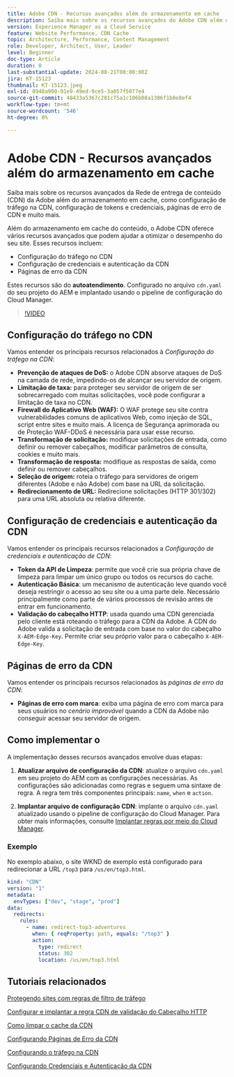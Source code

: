 ```yaml
---
title: Adobe CDN - Recursos avançados além do armazenamento em cache
description: Saiba mais sobre os recursos avançados do Adobe CDN além do armazenamento em cache, como configuração de tráfego no CDN, configuração de tokens e credenciais, páginas de erro de CDN e muito mais.
version: Experience Manager as a Cloud Service
feature: Website Performance, CDN Cache
topic: Architecture, Performance, Content Management
role: Developer, Architect, User, Leader
level: Beginner
doc-type: Article
duration: 0
last-substantial-update: 2024-08-21T00:00:00Z
jira: KT-15123
thumbnail: KT-15123.jpeg
exl-id: 8948a900-01e9-49ed-9ce5-3a057f5077e4
source-git-commit: 48433a5367c281cf5a1c106b08a1306f1b0e8ef4
workflow-type: tm+mt
source-wordcount: '546'
ht-degree: 0%

---
```


# Adobe CDN - Recursos avançados além do armazenamento em cache

Saiba mais sobre os recursos avançados da Rede de entrega de conteúdo (CDN) da Adobe além do armazenamento em cache, como configuração de tráfego na CDN, configuração de tokens e credenciais, páginas de erro de CDN e muito mais.

Além do armazenamento em cache do conteúdo, o Adobe CDN oferece vários recursos avançados que podem ajudar a otimizar o desempenho do seu site. Esses recursos incluem:

- Configuração do tráfego no CDN
- Configuração de credenciais e autenticação da CDN
- Páginas de erro da CDN

Estes recursos são do **autoatendimento**. Configurado no arquivo `cdn.yaml` do seu projeto do AEM e implantado usando o pipeline de configuração do Cloud Manager.

>[!VIDEO](https://video.tv.adobe.com/v/3433104?quality=12&learn=on)

## Configuração do tráfego no CDN

Vamos entender os principais recursos relacionados à _Configuração do tráfego na CDN_:

- **Prevenção de ataques de DoS:** o Adobe CDN absorve ataques de DoS na camada de rede, impedindo-os de alcançar seu servidor de origem.
- **Limitação de taxa:** para proteger seu servidor de origem de ser sobrecarregado com muitas solicitações, você pode configurar a limitação de taxa no CDN.
- **Firewall do Aplicativo Web (WAF):** O WAF protege seu site contra vulnerabilidades comuns de aplicativos Web, como injeção de SQL, script entre sites e muito mais. A licença de Segurança aprimorada ou de Proteção WAF-DDoS é necessária para usar esse recurso.
- **Transformação de solicitação:** modifique solicitações de entrada, como definir ou remover cabeçalhos, modificar parâmetros de consulta, cookies e muito mais.
- **Transformação de resposta:** modifique as respostas de saída, como definir ou remover cabeçalhos.
- **Seleção de origem:** roteia o tráfego para servidores de origem diferentes (Adobe e não Adobe) com base na URL da solicitação.
- **Redirecionamento de URL:** Redirecione solicitações (HTTP 301/302) para uma URL absoluta ou relativa diferente.

## Configuração de credenciais e autenticação da CDN

Vamos entender os principais recursos relacionados a _Configuração de credenciais e autenticação de CDN_:

- **Token da API de Limpeza**: permite que você crie sua própria chave de limpeza para limpar um único grupo ou todos os recursos do cache.
- **Autenticação Básica**: um mecanismo de autenticação leve quando você deseja restringir o acesso ao seu site ou a uma parte dele. Necessário principalmente como parte de vários processos de revisão antes de entrar em funcionamento.
- **Validação do cabeçalho HTTP**: usada quando uma CDN gerenciada pelo cliente está roteando o tráfego para a CDN da Adobe. A CDN do Adobe valida a solicitação de entrada com base no valor do cabeçalho `X-AEM-Edge-Key`. Permite criar seu próprio valor para o cabeçalho `X-AEM-Edge-Key`.

## Páginas de erro da CDN

Vamos entender os principais recursos relacionados às _páginas de erro da CDN_:

- **Páginas de erro com marca**: exiba uma página de erro com marca para seus usuários no _cenário improvável_ quando a CDN da Adobe não conseguir acessar seu servidor de origem.

## Como implementar o

A implementação desses recursos avançados envolve duas etapas:

1. **Atualizar arquivo de configuração da CDN**: atualize o arquivo `cdn.yaml` em seu projeto do AEM com as configurações necessárias. As configurações são adicionadas como regras e seguem uma sintaxe de regra. A regra tem três componentes principais: `name`, `when` e `action`.

2. **Implantar arquivo de configuração CDN**: implante o arquivo `cdn.yaml` atualizado usando o pipeline de configuração do Cloud Manager. Para obter mais informações, consulte [Implantar regras por meio do Cloud Manager](https://experienceleague.adobe.com/pt-br/docs/experience-manager-learn/cloud-service/security/traffic-filter-and-waf-rules/how-to-setup#deploy-rules-through-cloud-manager).

### Exemplo

No exemplo abaixo, o site WKND de exemplo está configurado para redirecionar a URL `/top3` para `/us/en/top3.html`.

```yaml
kind: "CDN"
version: "1"
metadata:
  envTypes: ["dev", "stage", "prod"]
data:
  redirects:
    rules:
      - name: redirect-top3-adventures
        when: { reqProperty: path, equals: "/top3" }
        action:
          type: redirect
          status: 302
          location: /us/en/top3.html
```

## Tutoriais relacionados

[Protegendo sites com regras de filtro de tráfego](https://experienceleague.adobe.com/pt-br/docs/experience-manager-learn/cloud-service/security/traffic-filter-and-waf-rules/overview)

[Configurar e implantar a regra CDN de validação do Cabeçalho HTTP](https://experienceleague.adobe.com/pt-br/docs/experience-manager-learn/cloud-service/content-delivery/custom-domain-names-with-customer-managed-cdn#configure-and-deploy-http-header-validation-cdn-rule)

[Como limpar o cache da CDN](https://experienceleague.adobe.com/pt-br/docs/experience-manager-learn/cloud-service/caching/how-to/purge-cache)

[Configurando Páginas de Erro da CDN](https://experienceleague.adobe.com/pt-br/docs/experience-manager-learn/cloud-service/content-delivery/custom-error-pages#cdn-error-pages)

[Configurando o tráfego na CDN](https://experienceleague.adobe.com/pt-br/docs/experience-manager-cloud-service/content/implementing/content-delivery/cdn-configuring-traffic#client-side-redirectors)

[Configurando Credenciais e Autenticação da CDN](https://experienceleague.adobe.com/pt-br/docs/experience-manager-cloud-service/content/implementing/content-delivery/cdn-credentials-authentication)

